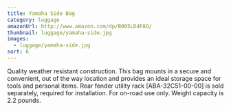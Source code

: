 ```yaml
---
title: Yamaha Side Bag
category: luggage
amazonUrl: http://www.amazon.com/dp/B005LD4F8O/
thumbnail: luggage/yamaha-side.jpg
images:
  - luggage/yamaha-side.jpg
sort: 6
---
```


Quality weather resistant construction. This bag mounts in a secure and convenient, out of the way location and provides an ideal storage space for tools and personal items. Rear fender utility rack [ABA-32C51-00-00] is sold separately, required for installation. For on-road use only. Weight capacity is 2.2 pounds.

